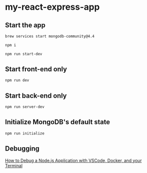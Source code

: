 # my-react-express-app

## Start the app

```bash
brew services start mongodb-community@4.4

npm i

npm run start-dev
```

## Start front-end only

```bash
npm run dev
```

## Start back-end only

```bash
npm run server-dev
```

## Initialize MongoDB's default state

```bash
npm run initialize
```

## Debugging

[How to Debug a Node.js Application with VSCode, Docker, and your Terminal](https://www.freecodecamp.org/news/node-js-debugging/)
